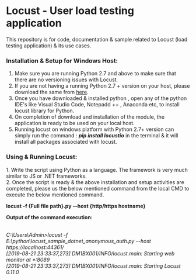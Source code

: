 # Locust - User load testing application
This repository is for code, documentation &amp; sample related to Locust (load testing application) &amp; its use cases.

<h3><b>Installation & Setup for Windows Host:</b></h3>

1. Make sure you are running Python 2.7 and above to make sure that there are no versioning issues with Locust.
2. If you are not having a running Python 2.7 + version on your host, please download the same from <a href="https://www.python.org/downloads/">here</a>.
3. Once you have downloaded & installed python , open any of the python IDE's like Visual Studio Code, Notepadd ++ , Anaconda etc, to install locust library for Python.
4. On completion of download and installation of the module, the application is ready to be used on your local host.
5. Running locust on windows platform with Python 2.7+ version can simply run the command : <i><b>pip install locustio</b></i> in the terminal & it will install all packages associated with locust. 

<h3><b>Using & Running Locust:</b></h3>
1. Write the script using Python as a language. The framework is very much similar to JS or .NET frameworks.<br>
2. Once the script is ready & the above installation and setup activities are completed, please us the below mentioned command from the local CMD to execute the below mentioned command.

<b>locust -f {Full file path}.py --host {http/https hostname}</b>

<b>Output of the command execution:</b><br><br>

<i>C:\Users\Admin>locust -f E:\python\locust_sample_dotnet_anonymous_auth.py --host https://localhost:44361/ <br>
[2019-08-21 23:33:37,273] DM1BX001/INFO/locust.main: Starting web monitor at *:8089 <br>
[2019-08-21 23:33:37,273] DM1BX001/INFO/locust.main: Starting Locust 0.11.0 <br><i>

